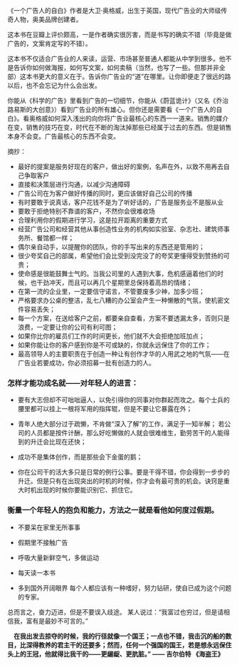 《一个广告人的自白》作者是大卫·奥格威，出生于英国，现代广告业的大师级传奇人物，奥美品牌创建者。

这本书在豆瓣上评价颇高，一是作者确实很厉害，而是书写的确实不错（毕竟是做广告的，文案肯定写的不错）。

这本书不仅适合广告业的人来读，运营、市场甚至普通人都能从中学到很多。他不是告诉你如何做海报，如何写文案，如何卖稿（当然，也写了一些。但那并非全部）这本书更大的意义在于。告诉你广告业的“道”在哪里。让你即便走了很远的路以后，也不会忘记为什么会出发。

你能从《科学的广告》里看到广告的一切细节，你能从《蔚蓝诡计》（又名《乔治路易斯的大创意》）看到广告业的所有雄心。但你还是需要看《一个广告人的自白》。看奥格威如何深入浅出的向你将广告业最核心的东西一一道来。销售的媒介在变，销售的技巧在变，时代在不断的淘汰掉那些已经属于过去的东西。但是销售本身不会变。广告最核心的东西不会变。

摘抄：

- 最好的提案是服务好现在的客户，做出好的案例，名声在外，以致不用再去自己争取客户
- 直接和决策层进行沟通，以减少沟通障碍
- 广告公司在为客户做好传播的同时，更应该做好自己公司的传播
- 有时要敢于说真话，客户花钱不是为了听好话的，广告是服务业不是服从业
- 要敢于拒绝特别不靠谱的客户，不然你会很难收场
- 合理利用你的假期进行学习，这是拉开距离的重要方式
- 经营广告公司和经营其他从事创造性业务的机构如实验室、杂志社、建筑师事务所、餐馆都一样；
- 偶尔亲自动手，以提醒你的团队，你的手写出来的东西还是管用的；
- 很少夸奖自己的部属，希望他们会比受到没完没了的夸奖更懂得受到赞扬的可贵；
- 使命感是很能鼓舞士气的。当我公司里的人遇到大事，危机感逼着他们的时候，也干劲冲天，而且可以再几个星期里总保持着高昂的情绪；
- 在第一流的企业里，一定要信守诺言，不管要废多少神，加多少班；
- 严格要求办公桌的整洁，乱七八糟的办公室会产生一种懒散的气氛，使机密文件容易丢失；
- 每一个方案，在送给客户之前，都要亲自查看，方案不要透漏太多，否则只是浪费，一定要让你的公司有利可图；
- 如果你比你的雇员们工作的时间更长，他们就不大会拒绝加班加点；
- 如果你能让你的客户感到你是不可或缺的，你就永远保住了你的工作；
- 最高领导人的主要职责在于创造一种让有创作才华的人用武之地的气氛——在广告业若要成功，你必须招募一批有创造力的人。



### 怎样才能功成名就——对年轻人的进言：
- 要有大志但却不可咄咄逼人，以免引得你的同事对你群起而攻之。每个士兵的腰里都可以挂上一根将军用的指挥辊，但是不要让它暴露在外；


- 青年人绝大部分过于疏懒，不肯做“深入了解”的工作，满足于一知半解；
若公司的人员都是按件计酬，那么好吃懒做的人就会很难维生，勤劳苦干的人能得到的升迁会比现在还快；

- 成功不是集体创作，而是那些会下金蛋的鹅；

- 你在公司干的活大多只是日常的例行公事。要是干得不错，你会得到一步步的升迁。但是只有在出现突出的时机的时候，你才会有最可贵的机会。诀窍是重大时机出现的时候你要能识别它、抓住它。 

### 衡量一个年轻人的抱负和能力，方法之一就是看他如何度过假期。 
- 不要呆在家里无所事事


- 假期里不接触广告
- 呼吸大量新鲜空气，多做运动
- 每天读一本书
- 多到国外开阔眼界 每个人都应该有一种嗜好，努力钻研，使自已成为这个问题的专家。

总而言之，奋力迈进，但是不要误入歧途。 某人说过：“我富过也穷过，但是请相信我，富有是最妙不可言的。”
     
 
 
　**在我出发去掠夺的时候，我的行径就像一个国王；一点也不错，我击沉的船的数目，比深得教养的君主干的还要多；然而，任何一个强国的国王，若是想永远保住头上的王冠，他就得比我干的——更龌龊、更肮脏。” —— 吉尔伯特 《海盗王》**
 